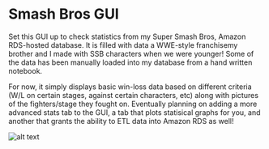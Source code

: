 # Smash Bros GUI

Set this GUI up to check statistics from my Super Smash Bros, Amazon RDS-hosted database. It is filled with data a WWE-style franchisemy brother and I made with SSB characters when we were younger! Some of the data has been manually loaded into my database from a hand written notebook.

For now, it simply displays basic win-loss data based on different criteria (W/L on certain stages, against certain characters, etc) along with pictures of the fighters/stage they fought on. Eventually planning on adding a more advanced stats tab to the GUI, a tab that plots statisical graphs for you, and another that grants the ability to ETL data into Amazon RDS as well!

![alt text](https://user-images.githubusercontent.com/52896859/138405581-1d14a96c-fdec-4867-9b0e-ae5544c6ebc5.png)
